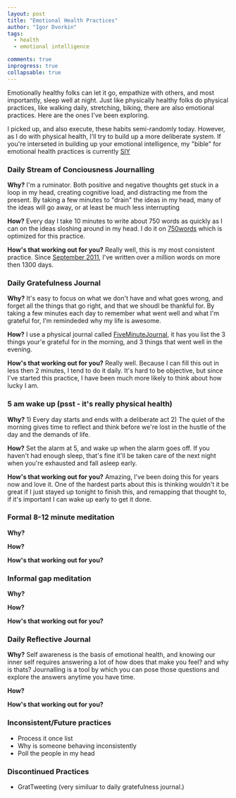 ```yaml
---
layout: post
title: "Emotional Health Practices"
author: "Igor Dvorkin"
tags:
  - health
  - emotional intelligence

comments: true
inprogress: true
collapsable: true
---
```


Emotionally healthy folks can let it go, empathize with others, and most importantly, sleep well at night. Just like physically healthy folks do physical practices, like walking daily, stretching, biking, there are also emotional practices. Here are the ones I've been exploring.

I picked up, and also execute, these habits semi-randomly today. However, as I do with physical health, I'll try to build up a more deliberate system. If you're interseted in building up your emotional intelligence, my "bible" for emotional health practices is currently [SIY](/search-inside-yourself)

### Daily Stream of Conciousness Journalling

**Why?** I'm a ruminator. Both positive and negative thoughts get stuck in a loop in my head, creating cognitive load, and distracting me from the present. By taking a few minutes to "drain" the ideas in my head, many of the ideas will go away, or at least be much less interrupting

**How?** Every day I take 10 minutes to write about 750 words as quickly as I can on the ideas sloshing around in my head. I do it on [750words](http://www.750words.com) which is optimized for this practice.

**How's that working out for you?** Really well, this is my most consistent practice. Since [September 2011](http://ighealth.blogspot.com/2012/01/750wordscom.html), I've written over a million words on more then 1300 days.

### Daily Gratefulness Journal

**Why?** It's easy to focus on what we don't have and what goes wrong, and forget all the things that go right, and that we shoudl be thankful for. By taking a few minutes each day to remember what went well and what I'm grateful for, I'm remindeded why my life is awesome.

**How?** I use a physical journal called [FiveMinuteJournal](http://www.FiveMinuteJournal.com), it has you list the 3 things your'e grateful for in the morning, and 3 things that went well in the evening.

**How's that working out for you?** Really well. Because I can fill this out in less then 2 minutes, I tend to do it daily. It's hard to be objective, but since I've started this practice, I have been much more likely to think about how lucky I am.

### 5 am wake up (psst - it's really physical health)

**Why?** 1) Every day starts and ends with a deliberate act 2) The quiet of the morning gives time to reflect and think before we're lost in the hustle of the day and the demands of life.

**How?** Set the alarm at 5, and wake up when the alarm goes off. If you haven't had enough sleep, that's fine it'll be taken care of the next night when you're exhausted and fall asleep early.

**How's that working out for you?** Amazing, I've been doing this for years now and love it. One of the hardest parts about this is thinking wouldn't it be great if I just stayed up tonight to finish this, and remapping that thought to, if it's important I can wake up early to get it done.

### Formal 8-12 minute meditation

**Why?**

**How?**

**How's that working out for you?**

### Informal gap meditation

**Why?**

**How?**

**How's that working out for you?**

### Daily Reflective Journal

**Why?** Self awareness is the basis of emotional health, and knowing our inner self requires answering a lot of how does that make you feel? and why is thats? Journalling is a tool by which you can pose those questions and explore the answers anytime you have time.

**How?**

**How's that working out for you?**

### Inconsistent/Future practices

- Process it once list
- Why is someone behaving inconsistently
- Poll the people in my head

### Discontinued Practices

- GratTweeting (very similuar to daily gratefulness journal.)
